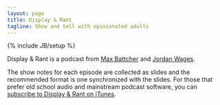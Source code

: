 ```yaml
---
layout: page
title: Display & Rant
tagline: Show and tell with opinionated adults
---
```

{% include JB/setup %}

Display & Rant is a podcast from [Max Battcher][mjb] and [Jordan
Wages][jkw].

[jkw]: http://jordanwages.com
[mjb]: http://worldmaker.net

The show notes for each episode are collected as slides and the
recommended format is one synchronized with the slides. For those that
prefer old school audio and mainstream podcast software, you can
[subscribe to Display & Rant on iTunes][itunes].

[itunes]: http://dsplynrnt.com/itunes

<!-- vim: ai spell tw=72: -->
